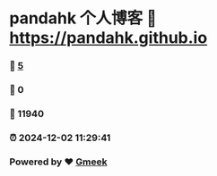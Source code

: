 # pandahk 个人博客 :link: https://pandahk.github.io 
### :page_facing_up: [5](https://pandahk.github.io/tag.html) 
### :speech_balloon: 0 
### :hibiscus: 11940 
### :alarm_clock: 2024-12-02 11:29:41 
### Powered by :heart: [Gmeek](https://github.com/Meekdai/Gmeek)
